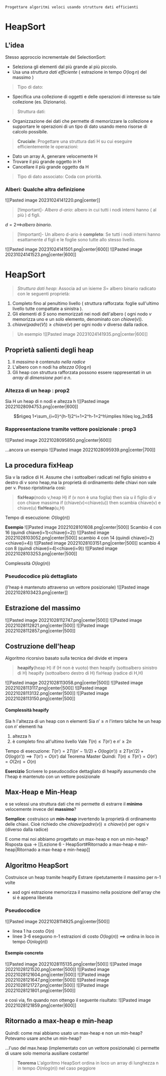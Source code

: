	Progettare algoritmi veloci usando strutture dati efficienti
# HeapSort
## L'idea
Stesso approccio incrementale del SelectionSort:
- Seleziona gli elementi dal più grande al più piccolo.
- Usa una *struttura dati efficiente* ( estrazione in tempo $O(\log n)$ del massimo )
>Tipo di dato:
- Specifica una collezione di oggetti e delle operazioni di interesse su tale collezione (es. Dizionario).
> Struttura dati:
- Organizzazione dei dati che permette di memorizzare la collezione e supportare le operazioni di un tipo di dato usando meno risorse di calcolo possibile.
> **Cruciale**: Progettare una struttura dati H su cui eseguire efficientemente le operazioni:
- Dato un array A, generare velocemente H
- Trovare il più grande oggetto in H
- Cancellare il più grande oggetto da H
> Tipo di dato associato: Coda con priorità.
### Alberi: Qualche altra definizione
![[Pasted image 20231024141220.png|center]]

>[!important]- *Albero d-ario*: albero in cui tutti i nodi interni hanno ( al più ) d figli.

$d=2\implies$*albero binario*.

>[!important]- Un albero d-ario è **completo**: Se tutti i nodi interni hanno esattamente $d$ figli e le foglie sono tutte allo stesso livello.
>

![[Pasted image 20231024141501.png|center|600]]
![[Pasted image 20231024141523.png|center|600]]
# HeapSort
>*Struttura dati heap*: Associa ad un isieme $S=$ albero binario radicato con le seguenti proprietà:
1) Completo fino al penultimo livello ( struttura rafforzata: foglie sull'ultimo livello tutte compattate a sinistra ).
2) Gli elementi di $S$ sono memorizzati nei nodi dell'albero ( ogni nodo $v$ memorizza uno e un solo elemento, denominato con $chiave(v)$).
3) $chiave(padre(V))\ge chiave(v)$ per ogni nodo $v$ diverso dalla radice.
> Un esempio
![[Pasted image 20231024141935.png|center|600]]
## Proprietà salienti degli heap
1. Il *massimo* è contenuto *nella radice*
2. L'albero con n nodi ha *altezza* $O(\log n)$
3. Gli heap con struttura rafforzata possono essere rappresentati in un *array di dimensione pari a n*.
### Altezza di un heap : prop2
Sia H un heap di n nodi e altezza h
![[Pasted image 20221028094753.png|center|600]]

$$n\geq 1+\sum_{i=0}^{h-1}2^i=1+2^h-1=2^h\implies h\leq log_2n$$
### Rappresentazione tramite vettore posizionale : prop3

![[Pasted image 20221028095850.png|center|600]]

...ancora un esempio
![[Pasted image 20221028095939.png|center|700]]

## La procedura fixHeap

Sia v la radice di H. Assume che i sottoalberi radicati nel figlio sinistro e destro di v sono heap,ma la proprietà di ordinamento delle chiavi non vale per v. Posso ripristinarla così:

> **fixHeap**(nodo v,heap H)
> if (v non è una foglia) then
> 	sia u il figlio di v con chiave massima
> 	if (chiave(v)$\lt$chiave(u)) then
> 		scambia chiave(v) e chiave(u)
> 		**fixHeap**(u,H)

Tempo di esecuzione: $O(log(n))$

**Esempio**
![[Pasted image 20221028101608.png|center|500]]
Scambio 4 con 16 (quindi chiave(i=1)<chiave(i=2))
![[Pasted image 20221028103052.png|center|500]]
scambio 4 con 14 (quindi chiave(i=2)<chiave(i=4))
![[Pasted image 20221028103151.png|center|500]]
scambio 4 con 8 (quindi chiave(i=4)<chiave(i=9))
![[Pasted image 20221028103253.png|center|500]]

Complessità $O(log(n))$
### Pseudocodice più dettagliato
(l'heap è mantenuto attraverso un vettore posizionale)
![[Pasted image 20221028103423.png|center]]

## Estrazione del massimo

![[Pasted image 20221028112747.png|center|500]]
![[Pasted image 20221028112821.png|center|500]]
![[Pasted image 20221028112857.png|center|500]]

## Costruzione dell'heap

Algoritmo ricorsivo basato sulla tecnica del divide et impera
>**heapify**(heap H)
>if (H non è vuoto) then
>	heapify (sottoalbero sinistro di H)
>	heapify (sottoalbero destro di H)
>	fixHeap (radice di H,H)

![[Pasted image 20221028113058.png|center|500]]
![[Pasted image 20221028113117.png|center|500]]
![[Pasted image 20221028113132.png|center|500]]
![[Pasted image 20221028113150.png|center|500]]

#### Complessità heapify

Sia h l'altezza di un heap con n elementi
Sia $n'\geq n$ l'intero talche he un heap con $n'$ elementi ha
1. altezza h
2. è completo fino all'ultimo livello
Vale $T(n)\leq T(n')$ e $n'\geq 2n$

Tempo di esecuzione: $T(n')=2T((n'-1)/2)+O(log(n'))\leq 2T(n'/2)+O(log(n'))\implies T(n')=O(n')$ dal Teorema Master
Quindi: $T(n)\leq T(n')=O(n')=O(2n)=O(n)$

**Esercizio**
Scrivere lo pseudocodice dettagliato di heapify assumendo che l'heap è mantenuto con un vettore posizionale

## Max-Heap e Min-Heap

e se volessi una struttura dati che mi permette di estrarre il **minimo** velocemente invece del **massimo**?

**Semplice**: costruisco un **min-heap** invertendo la proprietà di ordinamento delle chiavi. Cioè richiedo che $chiave(padre(v))\leq chiave(v)$ per ogni v (diverso dalla radice)

E come mai noi abbiamo progettato un max-heap e non un min-heap?
Risposta qua $\to$ [[Lezione 6 - HeapSort#Ritornado a max-heap e min-heap|Ritornado a max-heap e min-heap]]

## Algoritmo HeapSort

Costruisce un heap tramite heapify
Estrare ripetutamente il massimo per n-1 volte
- asd ogni estrazione memorizza il massimo nella posizione dell'array che si è appena liberata

### Pseudocodice
![[Pasted image 20221028114925.png|center|500]]

- linea 1 ha costo $O(n)$
- linee 3-6 eseguono n-1 estrazioni di costo $O(log(n))$
$\implies$ ordina in loco in tempo $O(nlog(n))$

#### Esempio concreto

![[Pasted image 20221028115135.png|center|500]]
![[Pasted image 20221028121520.png|center|500]]
![[Pasted image 20221028121604.png|center|500]]
![[Pasted image 20221028121647.png|center|500]]
![[Pasted image 20221028121727.png|center|500]]
![[Pasted image 20221028121801.png|center|500]]

e così via, fin quando non ottengo il seguente risultato:
![[Pasted image 20221028121859.png|center|600]]

## Ritornado a max-heap e min-heap

Quindi: come mai abbiamo usato un max-heap e non un min-heap? Potevamo usare anche un min-heap?

...l'uso del max.heap (implementato con un vettore posizionale) ci permette di usare solo memoria ausiliare costante!

>**Teorema**
>L'algoritmo HeapSort ordina in loco un array di lunghezza n in tempo $O(n log(n))$ nel caso peggiore

